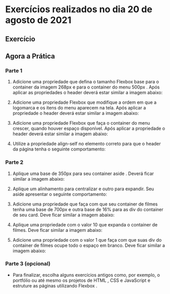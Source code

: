 # Exercícios realizados no dia 20 de agosto de 2021

## Exercício

## Agora a Prática

### Parte 1

1. Adicione uma propriedade que defina o tamanho Flexbox base para o container da imagem 268px e para o container do menu 500px . Após aplicar as propriedades o header deverá estar similar a imagem abaixo:

2. Adicione uma propriedade Flexbox que modifique a ordem em que a logomarca e os itens do menu aparecem na tela. Após aplicar a propriedade o header deverá estar similar a imagem abaixo:

3. Adicione uma propriedade Flexbox que faça o container do menu crescer, quando houver espaço disponível. Após aplicar a propriedade o header deverá estar similar a imagem abaixo:

4. Utilize a propriedade align-self no elemento correto para que o header da página tenha o seguinte comportamento:

### Parte 2

1. Aplique uma base de 350px para seu container aside . Deverá ficar similar a imagem abaixo:

2. Aplique um alinhamento para centralizar e outro para expandir. Seu aside apresentar o seguinte comportamento:

3. Adicione uma propriedade que faça com que seu container de filmes tenha uma base de 700px e outra base de 16% para as div do container de seu card. Deve ficar similar a imagem abaixo:

4. Aplique uma propriedade com o valor 10 que expanda o container de filmes. Deve ficar similar a imagem abaixo:

5. Adicione uma propriedade com o valor 1 que faça com que suas div do container de filmes ocupe todo o espaço em branco. Deve ficar similar a imagem abaixo:

### Parte 3 (opcional)

* Para finalizar, escolha alguns exercícios antigos como, por exemplo, o portfólio ou até mesmo os projetos de HTML , CSS e JavaScript e estruture as páginas utilizando Flexbox .
